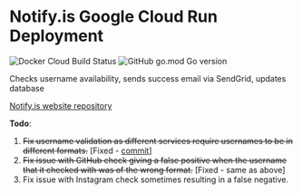 # Notify.is Google Cloud Run Deployment

![Docker Cloud Build Status](https://img.shields.io/docker/cloud/build/oliverproud/notify.is) ![GitHub go.mod Go version](https://img.shields.io/github/go-mod/go-version/oliverproud/notify.is-go)

Checks username availability, sends success email via SendGrid, updates database

[Notify.is website repository](https://github.com/oliverproud/notify.is)

**Todo**:
1. ~~Fix username validation as different services require usernames to be in different formats.~~ [Fixed - [commit](https://github.com/oliverproud/notify.is/commit/fe95bb4a45a47aa5b72bd918eef83490954691cc)]
2. ~~Fix issue with GitHub check giving a false positive when the username that it checked with was of the wrong format.~~ [Fixed - same as above]
3. Fix issue with Instagram check sometimes resulting in a false negative.
